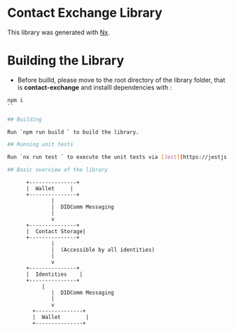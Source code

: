 # Contact Exchange Library

This library was generated with [Nx](https://nx.dev).

# Building the Library

- Before builld, please move to the root directory of the library folder, that is **contact-exchange** and installl dependencies with :

```bash
npm i
``

## Building

Run `npm run build ` to build the library.

## Running unit tests

Run `nx run test ` to execute the unit tests via [Jest](https://jestjs.io).

## Basic overview of the library

```

          +---------------+
          |  Wallet     |
          +---------------+
                  |
                  |  DIDComm Messaging
                  |
                  v
          +---------------+
          |  Contact Storage|
          +---------------+
                  |
                  |  (Accessible by all identities)
                  |
                  v
          +---------------+
          |  Identities    |
          +---------------+
               |
                  |  DIDComm Messaging
                  |
                  v
            +---------------+
            |  Wallet        |
            +---------------+

```

```
